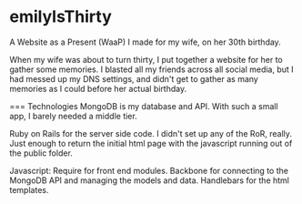 emilyIsThirty
=============

A Website as a Present (WaaP) I made for my wife, on her 30th birthday.

When my wife was about to turn thirty, I put together a website for her to gather some memories.
I blasted all my friends across all social media, but I had messed up my DNS settings, and didn't get
to gather as many memories as I could before her actual birthday.

=== Technologies
MongoDB is my database and API. With such a small app, I barely needed a middle tier.

Ruby on Rails for the server side code. I didn't set up any of the RoR, really. Just enough to return the initial
html page with the javascript running out of the public folder.

Javascript:
Require for front end modules. Backbone for connecting to the MongoDB API and managing the models and data.
Handlebars for the html templates.
